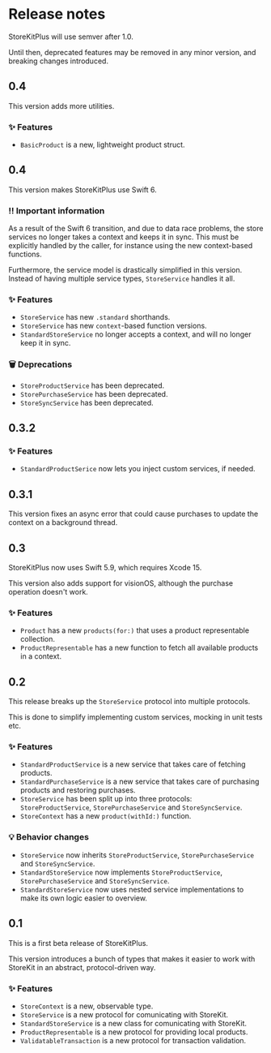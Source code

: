 # Release notes

StoreKitPlus will use semver after 1.0. 

Until then, deprecated features may be removed in any minor version, and breaking changes introduced.


## 0.4

This version adds more utilities.

### ✨ Features

* `BasicProduct` is a new, lightweight product struct.



## 0.4

This version makes StoreKitPlus use Swift 6.

### ‼️ Important information

As a result of the Swift 6 transition, and due to data race problems, the store services no longer takes a context and keeps it in sync. This must be explicitly handled by the caller, for instance using the new context-based functions.

Furthermore, the service model is drastically simplified in this version. Instead of having multiple service types, `StoreService` handles it all.

### ✨ Features

* `StoreService` has new `.standard` shorthands.
* `StoreService` has new `context`-based function versions.
* `StandardStoreService` no longer accepts a context, and will no longer keep it in sync.

### 🗑️ Deprecations

* `StoreProductService` has been deprecated.
* `StorePurchaseService` has been deprecated.
* `StoreSyncService` has been deprecated.



## 0.3.2

### ✨ Features

* `StandardProductSerice` now lets you inject custom services, if needed.



## 0.3.1

This version fixes an async error that could cause purchases to update the context on a background thread. 



## 0.3

StoreKitPlus now uses Swift 5.9, which requires Xcode 15.

This version also adds support for visionOS, although the purchase operation doesn't work.

### ✨ Features

* `Product` has a new `products(for:)` that uses a product representable collection.
* `ProductRepresentable` has a new function to fetch all available products in a context.



## 0.2

This release breaks up the `StoreService` protocol into multiple protocols.

This is done to simplify implementing custom services, mocking in unit tests etc.

### ✨ Features

* `StandardProductService` is a new service that takes care of fetching products.
* `StandardPurchaseService` is a new service that takes care of purchasing products and restoring purchases.
* `StoreService` has been split up into three protocols: `StoreProductService`, `StorePurchaseService` and `StoreSyncService`.
* `StoreContext` has a new `product(withId:)` function.

### 💡 Behavior changes

* `StoreService` now inherits `StoreProductService`, `StorePurchaseService` and `StoreSyncService`.
* `StandardStoreService` now implements `StoreProductService`, `StorePurchaseService` and `StoreSyncService`.
* `StandardStoreService` now uses nested service implementations to make its own logic easier to overview.



## 0.1

This is a first beta release of StoreKitPlus.

This version introduces a bunch of types that makes it easier to work with StoreKit in an abstract, protocol-driven way.

### ✨ Features

* `StoreContext` is a new, observable type.
* `StoreService` is a new protocol for comunicating with StoreKit.
* `StandardStoreService` is a new class for comunicating with StoreKit.
* `ProductRepresentable` is a new protocol for providing local products.
* `ValidatableTransaction` is a new protocol for transaction validation.
